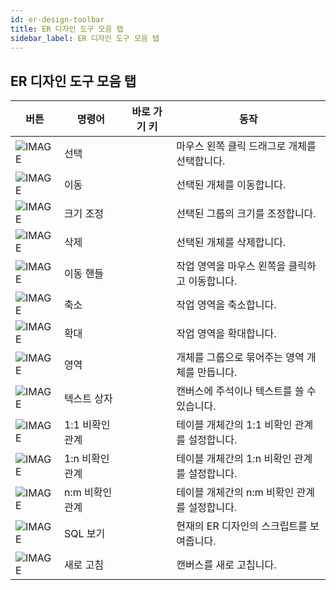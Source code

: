 ```yaml
---
id: er-design-toolbar
title: ER 디자인 도구 모음 탭
sidebar_label: ER 디자인 도구 모음 탭
---
```


## ER 디자인 도구 모음 탭


| 버튼 | 명령어 | 바로 가기 키 | 동작 |
| --- | --- | --- | --- |
| ![IMAGE](https://s3.ap-northeast-2.amazonaws.com/sqlgate-manual-content/C139C4797D29D10FD9FAD4FDEEE98A06.jpg) | 선택 | | 마우스 왼쪽 클릭 드래그로 개체를 선택합니다. |
| ![IMAGE](https://s3.ap-northeast-2.amazonaws.com/sqlgate-manual-content/53F5C0BAAD1B800669C62CD3B2A8FF57.jpg) | 이동 | | 선택된 개체를 이동합니다. |
| ![IMAGE](https://s3.ap-northeast-2.amazonaws.com/sqlgate-manual-content/B52EFCFE240B6FD595C1BD9823DC4A44.jpg) | 크기 조정 | | 선택된 그룹의 크기를 조정합니다. |
| ![IMAGE](https://s3.ap-northeast-2.amazonaws.com/sqlgate-manual-content/BE1FA8571FCE0598995B3D39F051033C.jpg) | 삭제 | | 선택된 개체를 삭제합니다. |
| ![IMAGE](https://s3.ap-northeast-2.amazonaws.com/sqlgate-manual-content/D23266B20DE3927DC824FFF32A8937CE.jpg) | 이동 핸들 | | 작업 영역을 마우스 왼쪽을 클릭하고 이동합니다. |
| ![IMAGE](https://s3.ap-northeast-2.amazonaws.com/sqlgate-manual-content/2E433E9461B9B783781FB892F43460A7.jpg) | 축소 | | 작업 영역을 축소합니다. |
| ![IMAGE](https://s3.ap-northeast-2.amazonaws.com/sqlgate-manual-content/CD349E22F3A88E99F2A8306569DD0DFF.jpg) | 확대 | | 작업 영역을 확대합니다. |
| ![IMAGE](https://s3.ap-northeast-2.amazonaws.com/sqlgate-manual-content/146967B9C2EE0E8E96993BBE6BB56AD7.jpg) | 영역 | | 개체를 그룹으로 묶어주는 영역 개체를 만듭니다. |
| ![IMAGE](https://s3.ap-northeast-2.amazonaws.com/sqlgate-manual-content/AACEFA131BD609F482E544758519366A.jpg) | 텍스트 상자 | | 캔버스에 주석이나 텍스트를 쓸 수 있습니다. |
| ![IMAGE](https://s3.ap-northeast-2.amazonaws.com/sqlgate-manual-content/BA9A99CC7393D220744659B656C89BAA.jpg) | 1:1 비확인 관계 | | 테이블 개체간의 1:1 비확인 관계를 설정합니다. |
| ![IMAGE](https://s3.ap-northeast-2.amazonaws.com/sqlgate-manual-content/751CAD419D6BC681AC53CF3D938BFA20.jpg) | 1:n 비확인 관계 | | 테이블 개체간의 1:n 비확인 관계를 설정합니다. |
| ![IMAGE](https://s3.ap-northeast-2.amazonaws.com/sqlgate-manual-content/15D341B4ADC9A878577EF46D36BF53AC.jpg) | n:m 비확인 관계 | | 테이블 개체간의 n:m 비확인 관계를 설정합니다. |
| ![IMAGE](https://s3.ap-northeast-2.amazonaws.com/sqlgate-manual-content/4150EBB0CDFFA932484EF5AD37055238.jpg) | SQL 보기 | | 현재의 ER 디자인의 스크립트를 보여줍니다. |
| ![IMAGE](https://s3.ap-northeast-2.amazonaws.com/sqlgate-manual-content/1D0D799E5F67808D1371FCB8CB3D30FF.jpg) | 새로 고침 | | 캔버스를 새로 고칩니다. |